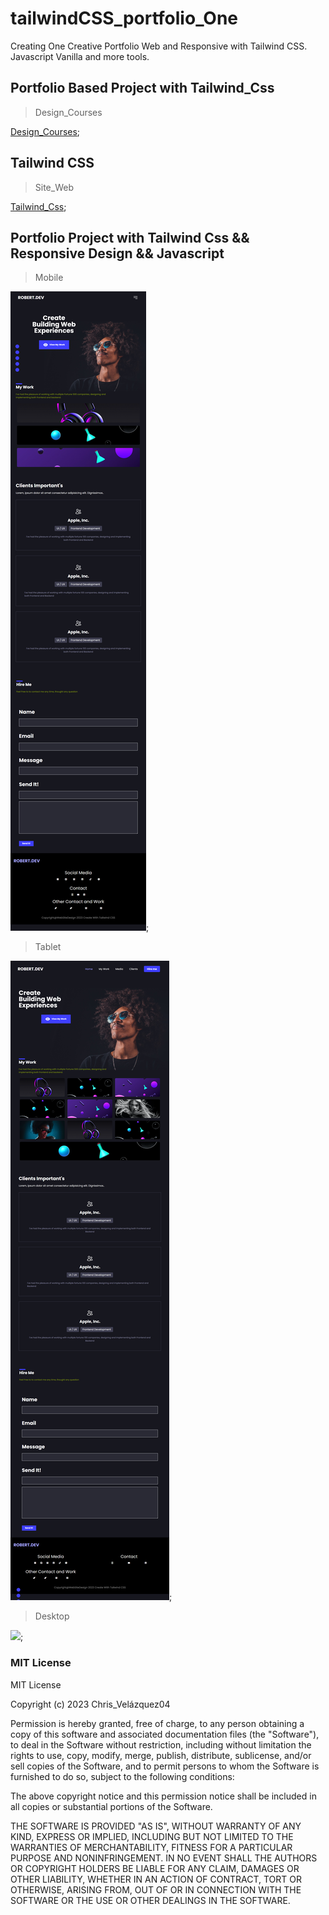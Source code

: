 # tailwindCSS_portfolio_One

Creating One Creative Portfolio Web  and Responsive with Tailwind CSS. Javascript Vanilla and more tools.

## Portfolio Based Project with Tailwind_Css

> Design_Courses

[Design_Courses](https://www.youtube.com/@DesignCourse);

## Tailwind CSS

> Site_Web

[Tailwind_Css](https://tailwindcss.com/);

## Portfolio Project with Tailwind Css && Responsive Design && Javascript

> Mobile

![](/src/img/mobilePortfilio.png);

> Tablet

![](/src/img/tabletPortfolio.png);

> Desktop

![](/src/img/desktopPortfolio.png);

### MIT License

MIT License

Copyright (c) 2023 Chris_Velázquez04

Permission is hereby granted, free of charge, to any person obtaining a copy
of this software and associated documentation files (the "Software"), to deal
in the Software without restriction, including without limitation the rights
to use, copy, modify, merge, publish, distribute, sublicense, and/or sell
copies of the Software, and to permit persons to whom the Software is
furnished to do so, subject to the following conditions:

The above copyright notice and this permission notice shall be included in all
copies or substantial portions of the Software.

THE SOFTWARE IS PROVIDED "AS IS", WITHOUT WARRANTY OF ANY KIND, EXPRESS OR
IMPLIED, INCLUDING BUT NOT LIMITED TO THE WARRANTIES OF MERCHANTABILITY,
FITNESS FOR A PARTICULAR PURPOSE AND NONINFRINGEMENT. IN NO EVENT SHALL THE
AUTHORS OR COPYRIGHT HOLDERS BE LIABLE FOR ANY CLAIM, DAMAGES OR OTHER
LIABILITY, WHETHER IN AN ACTION OF CONTRACT, TORT OR OTHERWISE, ARISING FROM,
OUT OF OR IN CONNECTION WITH THE SOFTWARE OR THE USE OR OTHER DEALINGS IN THE
SOFTWARE.
